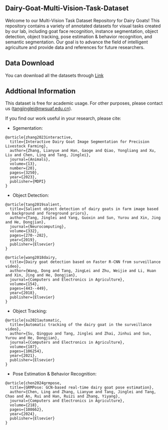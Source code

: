 ## Dairy-Goat-Multi-Vision-Task-Dataset
Welcome to our Multi-Vision Task Dataset Repository for Dairy Goats! This repository contains a variety of annotated datasets for visual tasks created by our lab, including goat face recognition, instance segmentation, object detection, object tracking, pose estimation & behavior recognition, and semantic segmentation. Our goal is to advance the field of intelligent agriculture and provide data and references for future researchers.
## Data Download
You can download all the datasets through [Link]()
## Addtional Information
This dataset is free for academic usage. For other purposes, please contact us (tangjinglei@nwsuaf.edu.cn).

If you find our work useful in your research, please cite:
  - Sgementation:
```
@article{zhang2023interactive,
  title={Interactive Dairy Goat Image Segmentation for Precision Livestock Farming},
  author={Zhang, Lianyue and Han, Gaoge and Qiao, Yongliang and Xu, Liu and Chen, Ling and Tang, Jinglei},
  journal={Animals},
  volume={13},
  number={20},
  pages={3250},
  year={2023},
  publisher={MDPI}
}
```
- Object Detection:
```
@article{tang2019salient,
  title={Salient object detection of dairy goats in farm image based on background and foreground priors},
  author={Tang, Jinglei and Yang, Guoxin and Sun, Yurou and Xin, Jing and He, Dongjian},
  journal={Neurocomputing},
  volume={332},
  pages={270--282},
  year={2019},
  publisher={Elsevier}
}
```
```
@article{wang2018dairy,
  title={Dairy goat detection based on Faster R-CNN from surveillance video},
  author={Wang, Dong and Tang, JingLei and Zhu, Weijie and Li, Huan and Xin, Jing and He, Dongjian},
  journal={Computers and Electronics in Agriculture},
  volume={154},
  pages={443--449},
  year={2018},
  publisher={Elsevier}
}
```
- Object Tracking:
```
@article{su2021automatic,
  title={Automatic tracking of the dairy goat in the surveillance video},
  author={Su, Qingguo and Tang, Jinglei and Zhai, Jinhui and Sun, Yurou and He, Dongjian},
  journal={Computers and Electronics in Agriculture},
  volume={187},
  pages={106254},
  year={2021},
  publisher={Elsevier}
}
```
- Pose Estimation & Behavior Recognition:
```
@article{chen2024grmpose,
  title={GRMPose: GCN-based real-time dairy goat pose estimation},
  author={Chen, Ling and Zhang, Lianyue and Tang, Jinglei and Tang, Chao and An, Rui and Han, Ruizi and Zhang, Yiyang},
  journal={Computers and Electronics in Agriculture},
  volume={218},
  pages={108662},
  year={2024},
  publisher={Elsevier}
}
```
